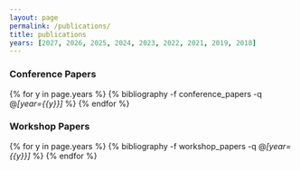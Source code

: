 ```yaml
---
layout: page
permalink: /publications/
title: publications
years: [2027, 2026, 2025, 2024, 2023, 2022, 2021, 2019, 2018]
---
```


<h3>Conference Papers</h3>

{% for y in page.years %}
  {% bibliography -f conference_papers -q @*[year={{y}}]* %}
{% endfor %}

<h3>Workshop Papers</h3>

{% for y in page.years %}
  {% bibliography -f workshop_papers -q @*[year={{y}}]* %}
{% endfor %}
